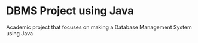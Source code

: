 # DBMS Project using Java

Academic project that focuses on making a Database Management System using Java